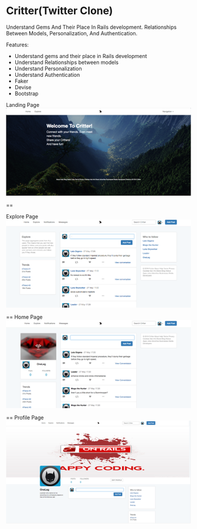 Critter(Twitter Clone)
==

Understand Gems And Their Place In Rails development. Relationships Between Models, Personalization, And Authentication.

Features:

* Understand gems and their place in Rails development
* Understand Relationships between models
* Understand Personalization
* Understand Authentication
* Faker
* Devise
* Bootstrap


Landing Page
![img](app/assets/images/landingpage.png)

==

Explore Page
![img](app/assets/images/explore.png)

==
Home Page
![img](app/assets/images/home.png)

==
Profile Page
![img](app/assets/images/profile.png)
